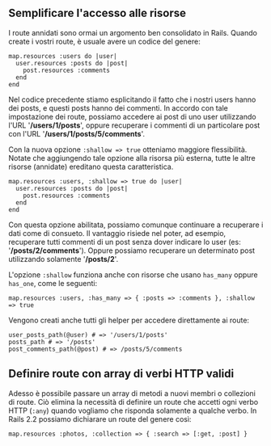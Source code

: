 ## Semplificare l'accesso alle risorse

I route annidati sono ormai un argomento ben consolidato in Rails. Quando create i vostri route, è usuale avere un codice del genere:

	map.resources :users do |user|
	  user.resources :posts do |post|
	    post.resources :comments
	  end
	end

Nel codice precedente stiamo esplicitando il fatto che i nostri users hanno dei posts, e questi posts hanno dei commenti. In accordo con tale impostazione dei route, possiamo accedere ai post di uno user utilizzando l'URL '**/users/1/posts**', oppure recuperare i commenti di un particolare post con l'URL '**/users/1/posts/5/comments**'.

Con la nuova opzione `:shallow => true` otteniamo maggiore flessibilità. Notate che aggiungendo tale opzione alla risorsa più esterna, tutte le altre risorse (annidate) ereditano questa caratteristica.

	map.resources :users, :shallow => true do |user|
	  user.resources :posts do |post|
	    post.resources :comments
	  end
	end

Con questa opzione abilitata, possiamo comunque continuare a recuperare i dati come di consueto. Il vantaggio risiede nel poter, ad esempio, recuperare tutti commenti di un post senza dover indicare lo user (es: '**/posts/2/comments**'). Oppure possiamo recuperare un determinato post utilizzando solamente '**/posts/2**'.

L'opzione `:shallow` funziona anche con risorse che usano `has_many` oppure `has_one`, come le seguenti:

	map.resources :users, :has_many => { :posts => :comments }, :shallow => true

Vengono creati anche tutti gli helper per accedere direttamente ai route:

	user_posts_path(@user) # => '/users/1/posts'
	posts_path # => '/posts'
	post_comments_path(@post) # => /posts/5/comments


## Definire route con array di verbi HTTP validi

Adesso è possibile passare un array di metodi a nuovi membri o collezioni di route. Ciò elimina la necessità di definire un route che accetti ogni verbo HTTP (`:any`) quando vogliamo che risponda solamente a qualche verbo. In Rails 2.2 possiamo dichiarare un route del genere così:

	map.resources :photos, :collection => { :search => [:get, :post] }
